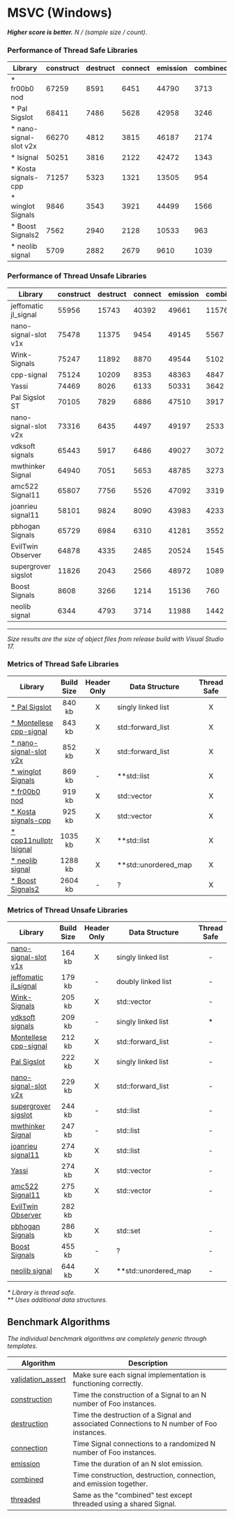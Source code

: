 
# MSVC (Windows)

**_Higher score is better._** _N / (sample size / count)._

### Performance of Thread Safe Libraries

| Library | construct | destruct | connect | emission | combined | threaded | total |
|---------|-----------|----------|---------|----------|----------|----------|-------|
| * fr00b0 nod | 67259 | 8591 | 6451 | 44790 | 3713 | 251 | 131055 |
| * Pal Sigslot | 68411 | 7486 | 5628 | 42958 | 3246 | 232 | 127962 |
| * nano-signal-slot v2x | 66270 | 4812 | 3815 | 46187 | 2174 | 129 | 123387 |
| * lsignal | 50251 | 3816 | 2122 | 42472 | 1343 | 128 | 100132 |
| * Kosta signals-cpp | 71257 | 5323 | 1321 | 13505 | 954 | 1 | 92360 |
| * winglot Signals | 9846 | 3543 | 3921 | 44499 | 1566 | 163 | 63537 |
| * Boost Signals2 | 7562 | 2940 | 2128 | 10533 | 963 | 3 | 24129 |
| * neolib signal | 5709 | 2882 | 2679 | 9610 | 1039 | 107 | 22027 |

### Performance of Thread Unsafe Libraries

| Library | construct | destruct | connect | emission | combined | threaded | total |
|---------|-----------|----------|---------|----------|----------|----------|-------|
| jeffomatic jl_signal | 55956 | 15743 | 40392 | 49661 | 11576 | 0 | 173327 |
| nano-signal-slot v1x | 75478 | 11375 | 9454 | 49145 | 5567 | 0 | 151019 |
| Wink-Signals | 75247 | 11892 | 8870 | 49544 | 5102 | 0 | 150655 |
| cpp-signal | 75124 | 10209 | 8353 | 48363 | 4847 | 0 | 146897 |
| Yassi | 74469 | 8026 | 6133 | 50331 | 3642 | 0 | 142601 |
| Pal Sigslot ST | 70105 | 7829 | 6886 | 47510 | 3917 | 0 | 136247 |
| nano-signal-slot v2x | 73316 | 6435 | 4497 | 49197 | 2533 | 0 | 135978 |
| vdksoft signals | 65443 | 5917 | 6486 | 49027 | 3072 | 0 | 129944 |
| mwthinker Signal | 64940 | 7051 | 5653 | 48785 | 3273 | 0 | 129703 |
| amc522 Signal11 | 65807 | 7756 | 5526 | 47092 | 3319 | 0 | 129502 |
| joanrieu signal11 | 58101 | 9824 | 8090 | 43983 | 4233 | 0 | 124231 |
| pbhogan Signals | 65729 | 6984 | 6310 | 41281 | 3552 | 0 | 123855 |
| EvilTwin Observer | 64878 | 4335 | 2485 | 20524 | 1545 | 0 | 93767 |
| supergrover sigslot | 11826 | 2043 | 2566 | 48972 | 1089 | 0 | 66496 |
| Boost Signals | 8608 | 3266 | 1214 | 15136 | 760 | 0 | 28985 |
| neolib signal | 6344 | 4793 | 3714 | 11988 | 1442 | 0 | 28281 |

___
_Size results are the size of object files from release build with Visual Studio 17._

### Metrics of Thread Safe Libraries

| Library | Build Size | Header Only | Data Structure | Thread Safe |
| ------- |:----------:|:-----------:| -------------- |:-----------:|
| [* Pal Sigslot](https://github.com/palacaze/sigslot) | 840 kb | X | singly linked list | X |
| [* Montellese cpp-signal](https://github.com/Montellese/cpp-signal) | 843 kb | X | std::forward_list | X |
| [* nano-signal-slot v2x](https://github.com/NoAvailableAlias/nano-signal-slot/tree/rework) | 852 kb | X | std::forward_list | X |
| [* winglot Signals](https://github.com/winglot/Signals) | 869 kb | - | **std::list | X |
| [* fr00b0 nod](https://github.com/fr00b0/nod) | 919 kb | X | std::vector | X |
| [* Kosta signals-cpp](https://github.com/Kosta-Github/signals-cpp) | 925 kb | X | std::vector | X |
| [* cpp11nullptr lsignal](https://github.com/cpp11nullptr/lsignal) | 1035 kb | X | **std::list | X |
| [* neolib signal](https://github.com/i42output/neolib) | 1288 kb | X | **std::unordered_map | X |
| [* Boost Signals2](http://www.boost.org/doc/libs/1_58_0/doc/html/signals2.html) | 2604 kb | - | ? | X |

### Metrics of Thread Unsafe Libraries

| Library | Build Size | Header Only | Data Structure | Thread Safe |
| ------- |:----------:|:-----------:| -------------- |:-----------:|
| [nano-signal-slot v1x](https://github.com/NoAvailableAlias/nano-signal-slot) | 164 kb | X | singly linked list | - |
| [jeffomatic jl_signal](https://github.com/jeffomatic/jl_signal) | 179 kb | - | doubly linked list | - |
| [Wink-Signals](https://github.com/miguelmartin75/Wink-Signals) | 205 kb | X | std::vector | - |
| [vdksoft signals](https://github.com/vdksoft/signals) | 209 kb | - | singly linked list | * |
| [Montellese cpp-signal](https://github.com/Montellese/cpp-signal) | 212 kb | X | std::forward_list | - |
| [Pal Sigslot](https://github.com/palacaze/sigslot) | 222 kb | X | singly linked list | - |
| [nano-signal-slot v2x](https://github.com/NoAvailableAlias/nano-signal-slot/tree/rework) | 229 kb | X | std::forward_list | - |
| [supergrover sigslot](https://github.com/supergrover/sigslot) | 244 kb | - | std::list | - |
| [mwthinker Signal](https://github.com/mwthinker/Signal) | 247 kb | - | std::list | - |
| [joanrieu signal11](https://github.com/joanrieu/signal11) | 274 kb | X | std::list | - |
| [Yassi](http://www.codeproject.com/Articles/867044/Yassi-Yet-Another-Signal-Slot-Implementation) | 274 kb | X | std::vector | - |
| [amc522 Signal11](https://github.com/amc522/Signal11) | 275 kb | X | std::vector | - |
| [EvilTwin Observer](http://eviltwingames.com/blog/the-observer-pattern-revisited/) | 282 kb |  |  |  |
| [pbhogan Signals](https://github.com/pbhogan/Signals) | 286 kb | X | std::set | - |
| [Boost Signals](http://www.boost.org/doc/libs/1_56_0/doc/html/signals.html) | 455 kb | - | ? | - |
| [neolib signal](https://github.com/i42output/neolib) | 644 kb | X | **std::unordered_map | - |

_* Library is thread safe._
<br/>
_** Uses additional data structures._

Benchmark Algorithms
--------------------

_The individual benchmark algorithms are completely generic through templates._

| Algorithm | Description |
| --------- | ----------- |
| [validation_assert](https://github.com/NoAvailableAlias/signal-slot-benchmarks/blob/master/benchmark.hpp#L21) | Make sure each signal implementation is functioning correctly. |
| [construction](https://github.com/NoAvailableAlias/signal-slot-benchmarks/blob/master/benchmark.hpp#L50) | Time the construction of a Signal to an N number of Foo instances. |
| [destruction](https://github.com/NoAvailableAlias/signal-slot-benchmarks/blob/master/benchmark.hpp#L71) | Time the destruction of a Signal and associated Connections to N number of Foo instances. |
| [connection](https://github.com/NoAvailableAlias/signal-slot-benchmarks/blob/master/benchmark.hpp#L101) | Time Signal connections to a randomized N number of Foo instances. |
| [emission](https://github.com/NoAvailableAlias/signal-slot-benchmarks/blob/master/benchmark.hpp#L129) | Time the duration of an N slot emission. |
| [combined](https://github.com/NoAvailableAlias/signal-slot-benchmarks/blob/master/benchmark.hpp#L159) | Time construction, destruction, connection, and emission together. |
| [threaded](https://github.com/NoAvailableAlias/signal-slot-benchmarks/blob/master/benchmark.hpp#L186) | Same as the "combined" test except threaded using a shared Signal. |
<br/>
